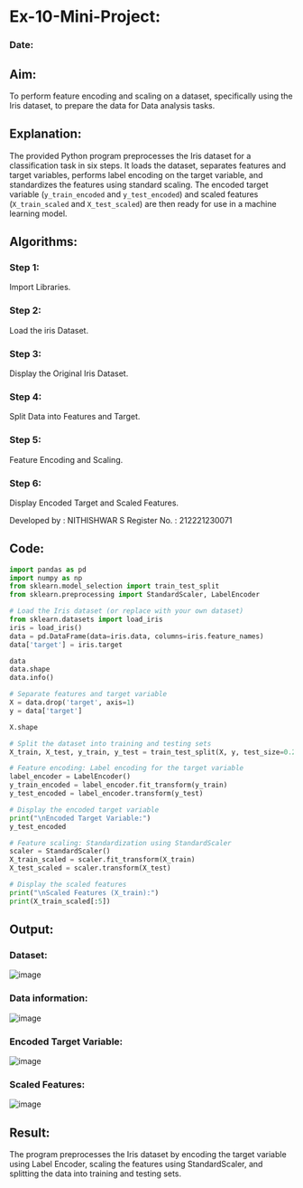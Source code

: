 # Ex-10-Mini-Project:
### Date:
## Aim:
To perform feature encoding and scaling on a dataset, specifically using the Iris dataset, to prepare the data for Data analysis tasks.
## Explanation:
The provided Python program preprocesses the Iris dataset for a classification task in six steps. It loads the dataset, separates features and target variables, performs label encoding on the target variable, and standardizes the features using standard scaling. The encoded target variable (`y_train_encoded` and `y_test_encoded`) and scaled features (`X_train_scaled` and `X_test_scaled`) are then ready for use in a machine learning model.

## Algorithms:
### Step 1:
Import Libraries.
### Step 2: 
Load the iris Dataset.
### Step 3: 
Display the Original Iris Dataset.
### Step 4: 
Split Data into Features and Target.
### Step 5:
Feature Encoding and Scaling.
### Step 6: 
Display Encoded Target and Scaled Features.


Developed by : NITHISHWAR S
Register No. : 212221230071


## Code:
```python
import pandas as pd
import numpy as np
from sklearn.model_selection import train_test_split
from sklearn.preprocessing import StandardScaler, LabelEncoder

# Load the Iris dataset (or replace with your own dataset)
from sklearn.datasets import load_iris
iris = load_iris()
data = pd.DataFrame(data=iris.data, columns=iris.feature_names)
data['target'] = iris.target

data
data.shape
data.info()

# Separate features and target variable
X = data.drop('target', axis=1)
y = data['target']

X.shape

# Split the dataset into training and testing sets
X_train, X_test, y_train, y_test = train_test_split(X, y, test_size=0.2, random_state=42)

# Feature encoding: Label encoding for the target variable
label_encoder = LabelEncoder()
y_train_encoded = label_encoder.fit_transform(y_train)
y_test_encoded = label_encoder.transform(y_test)

# Display the encoded target variable
print("\nEncoded Target Variable:")
y_test_encoded

# Feature scaling: Standardization using StandardScaler
scaler = StandardScaler()
X_train_scaled = scaler.fit_transform(X_train)
X_test_scaled = scaler.transform(X_test)

# Display the scaled features
print("\nScaled Features (X_train):")
print(X_train_scaled[:5])
```
## Output:
### Dataset:
![image](https://github.com/NITHISH74/Mini-Project/assets/94164665/36546f9c-5289-4990-a1b5-6d919d357da9)
### Data information:
![image](https://github.com/NITHISH74/Mini-Project/assets/94164665/8619f6f6-1fbb-4e6a-9bc8-f310a3363205)
### Encoded Target Variable:
![image](https://github.com/NITHISH74/Mini-Project/assets/94164665/dfa5f371-680b-49c1-84cb-18ef489f9d37)
### Scaled Features:
![image](https://github.com/NITHISH74/Mini-Project/assets/94164665/792e8ce2-b8c5-44c6-9029-b5849470713c)


## Result:
The program preprocesses the Iris dataset by encoding the target variable using Label Encoder, scaling the features using StandardScaler, and splitting the data into training and testing sets.
